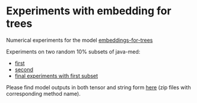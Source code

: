 # Experiments with embedding for trees

Numerical experiments for the model [embeddings-for-trees](https://github.com/JetBrains-Research/embeddings-for-trees)

Experiments on two random 10% subsets of java-med:
  * [first](https://wandb.ai/strange_attractor/tree-lstm-java-med-tenth1?workspace=user-strange_attractor)
  * [second](https://wandb.ai/strange_attractor/tree-lstm-java-med-tenth2?workspace=user-strange_attractor)
  * [final experiments with first subset](https://wandb.ai/strange_attractor/tree-lstm-java-med-10per1-finals?workspace=user-strange_attractor)
  
Please find model outputs in both tensor and string form [here](https://www.dropbox.com/sh/u0dn37mebrwk99t/AAAYJuKMwb1M_MhTfUnDkQTia?dl=0)  (zip files with corresponding method name).
